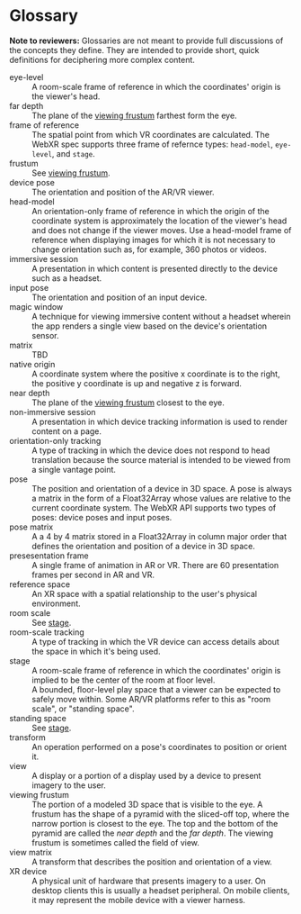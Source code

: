 # Glossary

**Note to reviewers:** Glossaries are not meant to provide full discussions of the concepts they define. They are intended to provide short, quick definitions for deciphering more complex content.

<dl>

  <dt>eye-level</dt>
  <dd>A room-scale frame of reference in which the coordinates' origin is the viewer's head.</dd>

  <dt>far depth</dt>
  <dd>The plane of the <a href="#viewing-frustum">viewing frustum</a> farthest form the eye.</dd>

  <dt>frame of reference</dt>
  <dd>The spatial point from which VR coordinates are calculated. The WebXR spec supports three frame of refernce types: <code>head-model</code>, <code>eye-level</code>, and <code>stage</code>.</dd>

  <dt>frustum</dt>
  <dd>See <a href="#viewing-frustum">viewing frustum</a>.</dd>

  <dt>device pose</dt>
  <dd>The orientation and position of the AR/VR viewer.</dd>

  <dt>head-model</dt>
  <dd>An orientation-only frame of reference in which the origin of the coordinate system is approximately the location of the viewer's head and does not change if the viewer moves. Use a head-model frame of reference when displaying images for which it is not necessary to change orientation such as, for example, 360 photos or videos.</dd>

  <dt>immersive session</dt>
  <dd>A presentation in which content is presented directly to the device such as a headset.</dd>

  <dt>input pose</dt>
  <dd>The orientation and position of an input device.</dd>

  <dt>magic window</dt>
  <dd>A technique for viewing immersive content without a headset wherein the app renders a single view based on the device's orientation sensor. </dd>

  <dt>matrix</dt>
  <dd>TBD</dd>

  <dt>native origin</dt>
  <dd>A coordinate system where the positive x coordinate is to the right, the positive y coordinate is up and negative z is forward.</dd>

  <dt>near depth</dt>
  <dd>The plane of the <a href="#viewing-frustum">viewing frustum</a> closest to the eye.</dd>

  <dt>non-immersive session</dt>
  <dd>A presentation in which device tracking information is used to render content on a page.</dd>

  <dt>orientation-only tracking</dt>
  <dd>A type of tracking in which the device does not respond to head translation because the source material is intended to be viewed from a single vantage point. </dd>

  <dt>pose</dt>
  <dd>The position and orientation of a device in 3D space. A pose is always a matrix in the form of a Float32Array whose values are relative to the current coordinate system. The WebXR API supports two types of poses: device poses and input poses.</dd>

  <dt>pose matrix</dt>
  <dd>A a 4 by 4 matrix stored in a Float32Array in column major order that defines the orientation and position of a device in 3D space.</dd>

  <dt>presesentation frame</dt>
  <dd>A single frame of animation in AR or VR. There are 60 presentation frames per second in AR and VR.</dd>

  <dt>reference space</dt>
  <dd>An XR space with a spatial relationship to the user's physical environment.</dd>

  <dt>room scale</dt>
  <dd>See <a href="#stage">stage</a>.</dd>

  <dt>room-scale tracking</dt>
  <dd>A type of tracking in which the VR device can access details about the space in which it's being used. </dd>

  <dt id="stage">stage</dt>
  <dd>A room-scale frame of reference in which the coordinates' origin is implied to be the center of the room at floor level.</dd>
  <dd>A bounded, floor-level play space that a viewer can be expected to safely move within. Some AR/VR platforms refer to this as "room scale", or "standing space".</dd>

  <dt>standing space</dt>
  <dd>See <a href="#stage">stage</a>.</dd>

  <dt>transform</dt>
  <dd>An operation performed on a pose's coordinates to position or orient it. </dd>

  <dt>view</dt>
  <dd>A display or a portion of a display used by a device to present imagery to the user.</dd>

  <dt id="viewing-frustum">viewing frustum</dt>
  <dd>The portion of a modeled 3D space that is visible to the eye. A frustum has the shape of a pyramid with the sliced-off top, where the narrow portion is closest to the eye. The top and the bottom of the pyramid are called the <em>near depth</em> and the <em>far depth</em>. The viewing frustum is sometimes called the field of view.</dd>

  <dt>view matrix</dt>
  <dd>A transform that describes the position and orientation of a view.</dd>

  <dt>XR device</dt>
  <dd>A physical unit of hardware that presents imagery to a user. On desktop clients this is usually a headset peripheral. On mobile clients, it may represent the mobile device with a viewer harness.</dd>
</dl>
